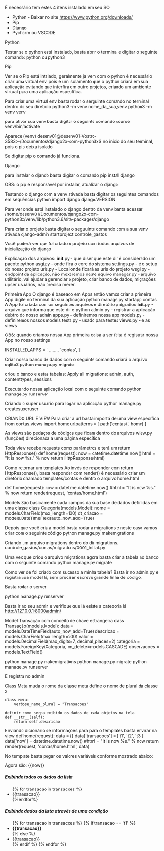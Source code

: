 É necessário tem estes 4 itens instalado em seu SO

- Python - Baixar no site https://www.python.org/downloads/
- Pip
- Django
- Pycharm ou VSCODE

Python

Testar se o python está instalado, basta abrir o terminal e digitar o seguinte comando:
python ou python3

Pip

Ver se o Pip está intalado, geralmente ja vem com o python
é necessário criar uma virtual env, pois é um isolamento que o python criará em sua aplicação evitando que 
interfira em outro projetos, criando um ambiente virtual para uma aplicação específica.

Para criar uma virtual env basta rodar o serguinte comando no terminal dentro do seu diretório python3 -m venv nome_da_sua_venv
python3 -m venv venv

para ativar sua venv basta digitar o seguinte comando
source  venv/bin/activate

Aparece (venv) desenv01@desenv01-Vostro-3583:~/Documentos/django2x-com-python3x$ no início do seu terminal, pois o pip deixa isolado

Se digitar pip o comando já funciona.

Django

para instalar o djando basta digitar o comando
pip install django

OBS: o pip é responsável por instalar, atualizar o django

Testando o django
com a venv ativada basta digitar os seguintes comandos em sequências
python
import django
django.VERSION

Para ver onde está instalado o django dentro da venv banta acessar
/home/desenv01/Documentos/django2x-com-python3x/venv/lib/python3.6/site-packages/django

Para criar o projeto basta digitar o seguuinte comando com a sua venv ativada
django-admin startproject controle_gastos

Você poderá ver que foi criado o projeto com todos arquivos de inicialização do django

Explicação dos arquivos:
__init__.py - que diser que este dir é considerado um pacote python
asgi.py - onde fica o core do sistema
settings.py - é o setup do nosso projeto
urls.py - Local onde ficará as urls do projeto
wsgi.py - endpoint da aplicação, não mexeremos neste aquivo
manager.py - arquivo utilitário, vai ajudar a gerenciar o projeto, criar banco de dados, migrações upser usuários, não precisa mexer.

Primeira App
O django é baseado em Apps então vamos criar a primeira App digite no terminal da sua aplicação
python manage.py startapp contas
A App foi criada com os seguintes arquivos e diretório
/migratios
__init__.py - arquivo que informa que este dir e python
admin.py - registrar a aplicação debtro do nosso admin
apps.py - definiremos nossa app
models.py - definiremos nossos models
tests.py - usado para testes
views.py - e as views

OBS: quando criamos nossa App primeira coisa a ser feita é registrar nossa App no nosso settings

INSTALLED_APPS = [
    ........
    'contas',
]

Criar nosso banco de dados com o seguinte comando criará o arquivo sqlite3
python manage.py migrate

criou o banco e estas tabelas:
Apply all migrations: admin, auth, contenttypes, sessions

Executando nossa aplicação local com o seguinte comando
python manage.py runserver

Criando o super usuario para logar na aplicação
python manage.py createsuperuser

CRIANDO URL E VIEW 
Para criar a url basta importá de uma view específica
from contas.views import home
urlpatterns = [
    path('contas/', home)
]

As views são pedaços de códigos que ficam dentro do arquivos wiew.py (funções) direcionada a uma página específica

Toda view recebe requests como parâmetros e terá um return HttpResponse()
def home(request):
    now = datetime.datetime.now()
    html = "<html><body>It is now %s.</body></html>" % now
    return HttpResponse(html)

Como retornar um templates
Ao invés de responder com return HttpResponse(), basta responder com render()
é necessário criar um diretório chamado templates/contas e dentro o arquivo home.html

def home(request):
    now = datetime.datetime.now()
    #html = "<html><body>It is now %s.</body></html>" % now
    return render(request, 'contas/home.html')

Models
São basicamente cada campos da sua base de dados definidas em uma classe
class Categoria(models.Model):
    nome = models.CharField(max_length=100)
    dt_criacao = models.DateTimeField(auto_now_add=True)

Depois que você cria a model basta rodar a migrations e neste caso vamos criar com o seguinte código
python manage.py makemigrations

Criando um arquivo migrations dentro do dir migrations.
controle_gastos/contas/migrations/0001_initial.py

Uma vex que criou o arquivo migrations agora basta criar a tabela no banco com o seguinte comando
python manage.py migrate

Como ver de foi criado com sucesso a minha tabela? Basta ir no admin.py e registra sua model lá, sem precisar escreve grande linha de código.

Basta rodar o server 

python manage.py runserver

Basta ir no seu admin e verifique que já esiste a categoria lá
http://127.0.0.1:8000/admin/

Model Transação com conceito de chave estrangeira
class Transação(models.Model):
    data = models.DateTimeField(auto_now_add=True)
    descricao = models.CharField(max_length=200)
    valor = models.DecimalField(max_digits=7, decimal_places=2)
    categoria = models.ForeignKey(Categoria, on_delete=models.CASCADE)
    observacoes = models.TextField()

python manage.py makemigrations
python manage.py migrate
python manage.py runserver

E registra no admin

Class Meta muda o nome da classe meta define o nome de plural da classe x

    class Meta:
        verbose_name_plural = "Transacoes"

    definir como serpa exibido os dados de cada objetos na tela
    def __str__(self):
        return self.descricao

Enviando dicionário de informações para para o templates basta envirar na view
def home(request):
    data = {}
    data['transacoes'] = ['t1', 't2', 't3']
    data['now'] = datetime.datetime.now()
    #html = "<html><body>It is now %s.</body></html>" % now
    return render(request, 'contas/home.html', data)

No template basta pegar os valores variáveis conforme mostrado abaixo:
<p>Agora são: {{now}}</p>
    <h5>Exibindo todos os dados da lista</h5>
    <ul>
        {% for transacao in transacoes %}
            <li>{{transacao}}</li>
        {%endfor%}
    </ul>
    <h5>Exibindo dados da lista através de uma condição</h5>
    <ul>
        {% for transacao in transacoes %}
            {% if transacao == 't1' %}
                <li><b>{{transacao}}</b></li>
            {% else %}
                <li>{{transacao}}</li>
            {% endif %}
        {% endfor %}
    </ul>